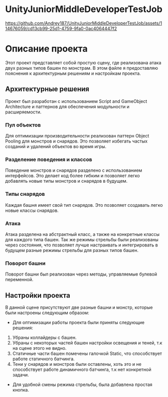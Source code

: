 # UnityJuniorMiddleDeveloperTestJob
https://github.com/Andrey187/UnityJuniorMiddleDeveloperTestJob/assets/114676059/cd13cb99-25d1-4759-9fa0-0ac4064447f2


# Описание проекта

Этот проект представляет собой простую сцену, где реализована атака двух разных типов башен по монстрам. В этом файле я предоставляю пояснения к архитектурным решениям и настройкам проекта.

## Архитектурные решения

Проект был разработан с использованием Script and GameObject Architecture и паттернов для обеспечения модульности и расширяемости.

### Пул объектов

Для оптимизации производительности реализован паттерн Object Pooling для монстров и снарядов. Это позволяет избегать частых созданий и удалений объектов во время игры.

### Разделение поведения и классов

Поведение монстров и снарядов разделено с использованием интерфейсов. Это делает код более гибким и позволяет легко добавлять новые типы монстров и снарядов в будущем.

### Типы снарядов

Каждая башня имеет свой тип снарядов. Это позволяет создавать легко новые классы снарядов.

### Атака

Атака разделена на абстрактный класс, а также на конкретные классы для каждого типа башен.
Так же режимы стрельбы были реализованы через состояния, что позволяет лучше настраивать и интегрировать в будущем разные режимы стрельбы для разных типов башен.

### Поворот башни

Поворот башни был реализован через методы, управляемые булевой переменной. 

## Настройки проекта

В данной сцене присутствуют две разные башни и монстр, которые были настроены следующим образом:

-  Для оптимизации работы проекта были приняты следующие решения: 
1. Убраны коллайдеры с башен. 
2. Убраны с некоторых  частей башен настройки освещения и теней, т.к на сцене этого не видно. 
3. Статичные части башен помечены галочкой Static, что способствует работе статичного батчинга.
4. Тени у снарядов и монстров были оставлены, хоть это и не способствует работе динамичного батчинга, т.к нет конкретной задачи. 
- Для удобной смены режима стрельбы, была добавлена простая кнопка.
